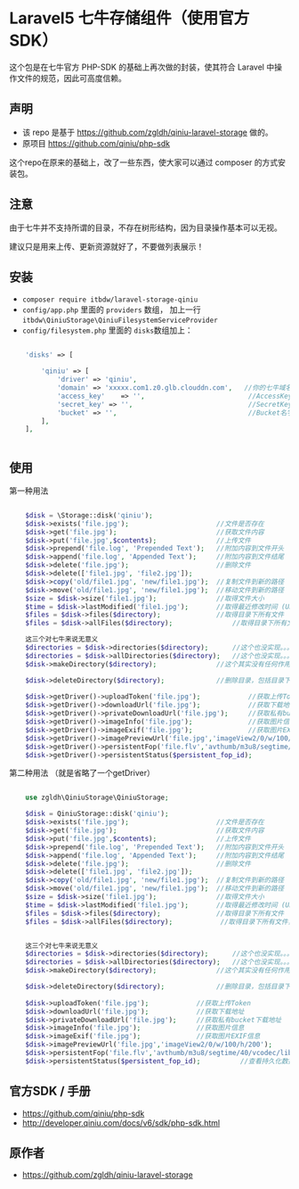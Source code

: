 # Laravel5 七牛存储组件（使用官方SDK）

这个包是在七牛官方 PHP-SDK 的基础上再次做的封装，使其符合 Laravel 中操作文件的规范，因此可高度信赖。


## 声明
 - 该 repo 是基于 https://github.com/zgldh/qiniu-laravel-storage 做的。
 - 原项目 https://github.com/qiniu/php-sdk


这个repo在原来的基础上，改了一些东西，使大家可以通过 composer 的方式安装包。

## 注意
由于七牛并不支持所谓的目录，不存在树形结构，因为目录操作基本可以无视。

建议只是用来上传、更新资源就好了，不要做列表展示！

## 安装

 - ```composer require itbdw/laravel-storage-qiniu```
 - ```config/app.php``` 里面的 ```providers``` 数组， 加上一行 ```itbdw\QiniuStorage\QiniuFilesystemServiceProvider```
 - ```config/filesystem.php``` 里面的 ```disks```数组加上：
 
```php

    'disks' => [

        'qiniu' => [
            'driver' => 'qiniu',
            'domain' => 'xxxxx.com1.z0.glb.clouddn.com',   //你的七牛域名
            'access_key'    => '',                          //AccessKey
            'secret_key' => '',                             //SecretKey
            'bucket' => '',                                 //Bucket名字
        ],
    ],
    
```

 
## 使用

第一种用法

```php

    $disk = \Storage::disk('qiniu');
    $disk->exists('file.jpg');                      //文件是否存在
    $disk->get('file.jpg');                         //获取文件内容
    $disk->put('file.jpg',$contents);               //上传文件
    $disk->prepend('file.log', 'Prepended Text');   //附加内容到文件开头
    $disk->append('file.log', 'Appended Text');     //附加内容到文件结尾
    $disk->delete('file.jpg');                      //删除文件
    $disk->delete(['file1.jpg', 'file2.jpg']);
    $disk->copy('old/file1.jpg', 'new/file1.jpg');  //复制文件到新的路径
    $disk->move('old/file1.jpg', 'new/file1.jpg');  //移动文件到新的路径
    $size = $disk->size('file1.jpg');               //取得文件大小
    $time = $disk->lastModified('file1.jpg');       //取得最近修改时间 (UNIX)
    $files = $disk->files($directory);              //取得目录下所有文件
    $files = $disk->allFiles($directory);               //取得目录下所有文件，包括子目录

    这三个对七牛来说无意义
    $directories = $disk->directories($directory);      //这个也没实现。。。
    $directories = $disk->allDirectories($directory);   //这个也没实现。。。
    $disk->makeDirectory($directory);               //这个其实没有任何作用

    $disk->deleteDirectory($directory);             //删除目录，包括目录下所有子文件子目录
    
    $disk->getDriver()->uploadToken('file.jpg');            //获取上传Token
    $disk->getDriver()->downloadUrl('file.jpg');            //获取下载地址
    $disk->getDriver()->privateDownloadUrl('file.jpg');     //获取私有bucket下载地址
    $disk->getDriver()->imageInfo('file.jpg');              //获取图片信息
    $disk->getDriver()->imageExif('file.jpg');              //获取图片EXIF信息
    $disk->getDriver()->imagePreviewUrl('file.jpg','imageView2/0/w/100/h/200');              //获取图片预览URL
    $disk->getDriver()->persistentFop('file.flv','avthumb/m3u8/segtime/40/vcodec/libx264/s/320x240');   //执行持久化数据处理
    $disk->getDriver()->persistentStatus($persistent_fop_id);          //查看持久化数据处理的状态。

```

第二种用法 （就是省略了一个getDriver）

```php

    use zgldh\QiniuStorage\QiniuStorage;

    $disk = QiniuStorage::disk('qiniu');
    $disk->exists('file.jpg');                      //文件是否存在
    $disk->get('file.jpg');                         //获取文件内容
    $disk->put('file.jpg',$contents);               //上传文件
    $disk->prepend('file.log', 'Prepended Text');   //附加内容到文件开头
    $disk->append('file.log', 'Appended Text');     //附加内容到文件结尾
    $disk->delete('file.jpg');                      //删除文件
    $disk->delete(['file1.jpg', 'file2.jpg']);
    $disk->copy('old/file1.jpg', 'new/file1.jpg');  //复制文件到新的路径
    $disk->move('old/file1.jpg', 'new/file1.jpg');  //移动文件到新的路径
    $size = $disk->size('file1.jpg');               //取得文件大小
    $time = $disk->lastModified('file1.jpg');       //取得最近修改时间 (UNIX)
    $files = $disk->files($directory);              //取得目录下所有文件
    $files = $disk->allFiles($directory);            //取得目录下所有文件，包括子目录


    这三个对七牛来说无意义
    $directories = $disk->directories($directory);      //这个也没实现。。。
    $directories = $disk->allDirectories($directory);   //这个也没实现。。。
    $disk->makeDirectory($directory);               //这个其实没有任何作用

    $disk->deleteDirectory($directory);             //删除目录，包括目录下所有子文件子目录
    
    $disk->uploadToken('file.jpg');            //获取上传Token
    $disk->downloadUrl('file.jpg');            //获取下载地址
    $disk->privateDownloadUrl('file.jpg');     //获取私有bucket下载地址
    $disk->imageInfo('file.jpg');              //获取图片信息
    $disk->imageExif('file.jpg');              //获取图片EXIF信息
    $disk->imagePreviewUrl('file.jpg','imageView2/0/w/100/h/200');              //获取图片预览URL
    $disk->persistentFop('file.flv','avthumb/m3u8/segtime/40/vcodec/libx264/s/320x240');   //执行持久化数据处理
    $disk->persistentStatus($persistent_fop_id);          //查看持久化数据处理的状态。

```

## 官方SDK / 手册

 - https://github.com/qiniu/php-sdk
 - http://developer.qiniu.com/docs/v6/sdk/php-sdk.html

## 原作者
 - https://github.com/zgldh/qiniu-laravel-storage

